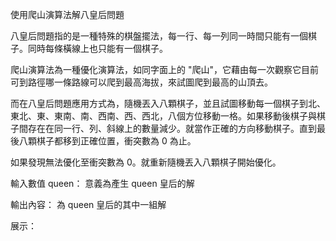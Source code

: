 使用爬山演算法解八皇后問題

八皇后問題指的是一種特殊的棋盤擺法，每一行、每一列同一時間只能有一個棋子。同時每條橫線上也只能有一個棋子。

爬山演算法為一種優化演算法，如同字面上的 "爬山"，它藉由每一次觀察它目前可到路徑哪一條路線可以爬到最高海拔，來試圖爬到最高的山頂去。

而在八皇后問題應用方式為，隨機丟入八顆棋子，並且試圖移動每一個棋子到北、東北、東、東南、南、西南、西、西北，八個方位移動一格。如果移動後棋子與棋子間存在在同一行、列、斜線上的數量減少。就當作正確的方向移動棋子。直到最後八顆棋子都移到正確位置，衝突數為 0 為止。

如果發現無法優化至衝突數為 0。就重新隨機丟入八顆棋子開始優化。

輸入數值 queen：
意義為產生 queen 皇后的解

輸出內容：
為 queen 皇后的其中一組解

展示：
